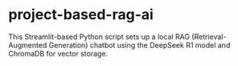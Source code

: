 # project-based-rag-ai
This Streamlit-based Python script sets up a local RAG (Retrieval-Augmented Generation) chatbot using the DeepSeek R1 model and ChromaDB for vector storage.
